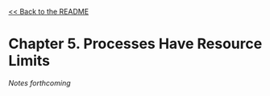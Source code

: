 [&lt;&lt; Back to the README](README.md)

# Chapter 5. Processes Have Resource Limits

*Notes forthcoming*